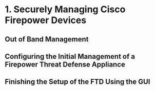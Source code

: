 # 1. Securely Managing Cisco Firepower Devices

## Out of Band Management

## Configuring the Initial Management of a Firepower Threat Defense Appliance

## Finishing the Setup of the FTD Using the GUI

